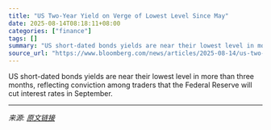 ```yaml
---
title: "US Two-Year Yield on Verge of Lowest Level Since May"
date: 2025-08-14T08:18:11+08:00
categories: ["finance"]
tags: []
summary: "US short-dated bonds yields are near their lowest level in more than three months, reflecting conviction among traders that the Federal Reserve will cut interest rates in September."
source_url: "https://www.bloomberg.com/news/articles/2025-08-14/us-two-year-yield-on-verge-of-falling-to-lowest-level-since-may"
---
```


US short-dated bonds yields are near their lowest level in more than three months, reflecting conviction among traders that the Federal Reserve will cut interest rates in September.

---

*来源: [原文链接](https://www.bloomberg.com/news/articles/2025-08-14/us-two-year-yield-on-verge-of-falling-to-lowest-level-since-may)*
